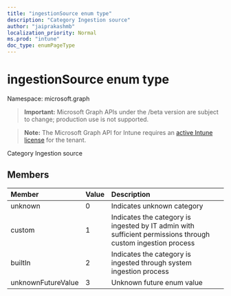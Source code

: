 ```yaml
---
title: "ingestionSource enum type"
description: "Category Ingestion source"
author: "jaiprakashmb"
localization_priority: Normal
ms.prod: "intune"
doc_type: enumPageType
---
```


# ingestionSource enum type

Namespace: microsoft.graph

> **Important:** Microsoft Graph APIs under the /beta version are subject to change; production use is not supported.

> **Note:** The Microsoft Graph API for Intune requires an [active Intune license](https://go.microsoft.com/fwlink/?linkid=839381) for the tenant.

Category Ingestion source

## Members
|Member|Value|Description|
|:---|:---|:---|
|unknown|0|Indicates unknown category|
|custom|1|Indicates the category is ingested by IT admin with sufficient permissions through custom ingestion process|
|builtIn|2|Indicates the category is ingested through system ingestion process|
|unknownFutureValue|3|Unknown future enum value|






